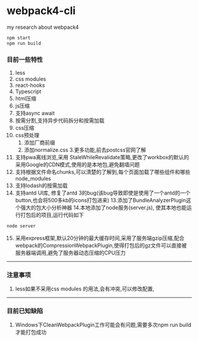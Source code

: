 # webpack4-cli
my research about webpack4
```js
npm start
npm run build
```
### 目前一些特性
1. less
2. css modules
3. react-hooks
4. Typescript
5. html压缩
6. js压缩
7. 支持async await
6. 按需分割,支持异步代码拆分和按需加载
7. css压缩
8. css预处理
    1. 添加厂商前缀
    2. 添加normalize.css
    3.更多功能,前去postcss官网了解
9. 支持pwa离线浏览,采用 StaleWhileRevalidate策略,更改了workbox的默认的采用Google的CDN模式,使用的是本地包,避免翻墙问题
10. 支持根据文件命名chunks,可以清楚的了解到,每个页面加载了哪些组件和哪些node_modules
11. 支持lodash的按需加载
12. 支持antd UI库, 修复了antd 3的bug(该bug导致即使是使用了一个antd的一个button,也会将500多kb的icons打包进来)
13.添加了BundleAnalyzerPlugin这个强大的包大小分析神器
14.本地添加了node服务(server.js), 使其本地也能运行打包后的项目,运行代码如下
```js
node server
```
15. 采用express框架,默认20分钟的最大缓存时间,采用了服务端gzip压缩,配合webpack的CompressionWebpackPlugin,使得打包后的gz文件可以直接被服务器端调用,避免了服务器动态压缩的CPU压力

****
### 注意事项
1. less如果不采用css modules 的用法,会有冲突,可以修改配置,
****
### 目前已知缺陷
1. Windows下CleanWebpackPlugin工作可能会有问题,需要多次npm run build才能打包成功
